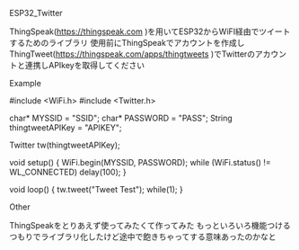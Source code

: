 ESP32_Twitter


ThingSpeak(https://thingspeak.com )を用いてESP32からWiFI経由でツイートするためのライブラリ
使用前にThingSpeakでアカウントを作成しThingTweet(https://thingspeak.com/apps/thingtweets )でTwitterのアカウントと連携しAPIkeyを取得してください


Example

#include <WiFi.h>
#include <Twitter.h>


char* MYSSID = "SSID";
char* PASSWORD = "PASS";
String thingtweetAPIKey = "APIKEY";
   

Twitter tw(thingtweetAPIKey);

void setup() {
   WiFi.begin(MYSSID, PASSWORD);
   while (WiFi.status() != WL_CONNECTED)
      delay(100);
}

void loop() {
  tw.tweet("Tweet Test");
  while(1);
}



Other

ThingSpeakをとりあえず使ってみたくて作ってみた
もっといろいろ機能つけるつもりでライブラリ化したけど途中で飽きちゃってする意味あったのかなと
